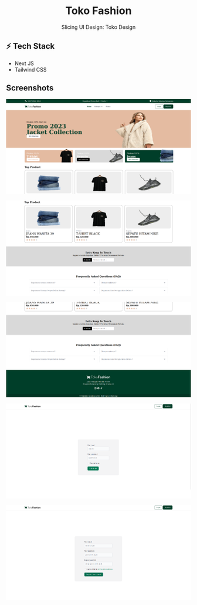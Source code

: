 <div align="center">
  <h1>Toko Fashion</h1> 
  <p>Slicing UI Design: Toko Design</p>
</div>

## ⚡ Tech Stack

- Next JS
- Tailwind CSS

## Screenshots

![Screenshot 1](/public/Screenshoot-1.png)

![Screenshot 2](/public/Screenshoot-2.png)

![Screenshot 3](/public/Screenshoot-3.png)

![Screenshot 4](/public/Screenshoot-4.png)

![Screenshot 5](/public/Screenshoot-5.png)
